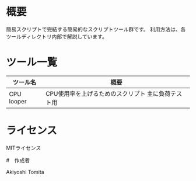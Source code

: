 # 概要

簡易スクリプトで完結する簡易的なスクリプトツール群です。
利用方法は、各ツールディレクトリ内部で解説しています。

# ツール一覧

|ツール名|概要|
|---|---|
|CPU looper| CPU使用率を上げるためのスクリプト 主に負荷テスト用 |

# ライセンス

MITライセンス

#　作成者

Akiyoshi Tomita
